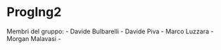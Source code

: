 # ProgIng2

Membri del gruppo:
    - Davide Bulbarelli
    - Davide Piva
    - Marco Luzzara
    - Morgan Malavasi
    -
